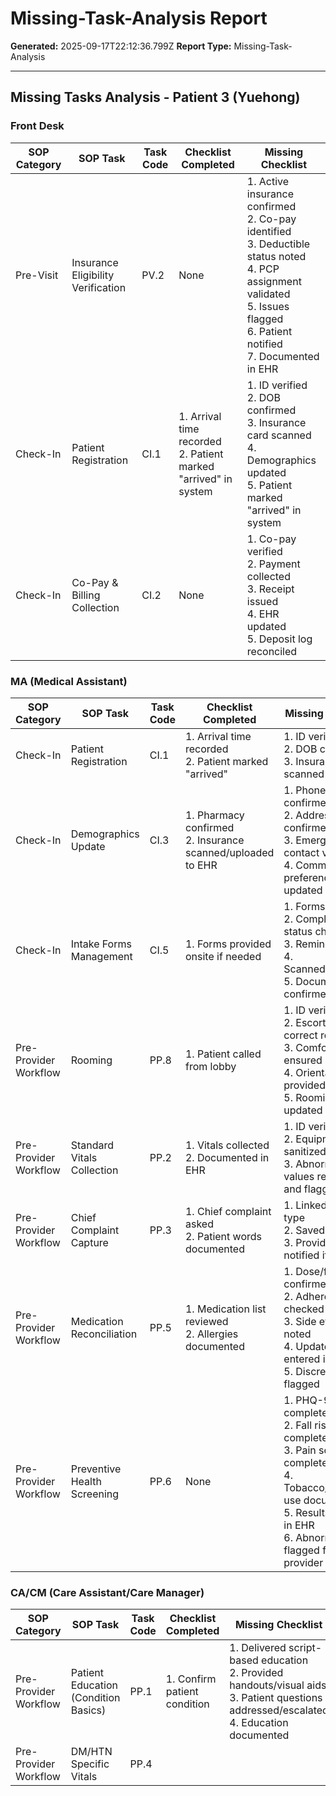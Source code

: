 # Missing-Task-Analysis Report

**Generated:** 2025-09-17T22:12:36.799Z
**Report Type:** Missing-Task-Analysis

---

## Missing Tasks Analysis - Patient 3 (Yuehong)

### Front Desk

| SOP Category | SOP Task | Task Code | Checklist Completed | Missing Checklist |
|--------------|----------|-----------|---------------------|-------------------|
| Pre-Visit | Insurance Eligibility Verification | PV.2 | None | 1. Active insurance confirmed<br>2. Co-pay identified<br>3. Deductible status noted<br>4. PCP assignment validated<br>5. Issues flagged<br>6. Patient notified<br>7. Documented in EHR |
| Check-In | Patient Registration | CI.1 | 1. Arrival time recorded<br>2. Patient marked "arrived" in system | 1. ID verified<br>2. DOB confirmed<br>3. Insurance card scanned<br>4. Demographics updated<br>5. Patient marked "arrived" in system |
| Check-In | Co-Pay & Billing Collection | CI.2 | None | 1. Co-pay verified<br>2. Payment collected<br>3. Receipt issued<br>4. EHR updated<br>5. Deposit log reconciled |

### MA (Medical Assistant)

| SOP Category | SOP Task | Task Code | Checklist Completed | Missing Checklist |
|--------------|----------|-----------|---------------------|-------------------|
| Check-In | Patient Registration | CI.1 | 1. Arrival time recorded<br>2. Patient marked "arrived" | 1. ID verified<br>2. DOB confirmed<br>3. Insurance card scanned |
| Check-In | Demographics Update | CI.3 | 1. Pharmacy confirmed<br>2. Insurance scanned/uploaded to EHR | 1. Phone number confirmed<br>2. Address confirmed<br>3. Emergency contact verified<br>4. Communication preference updated |
| Check-In | Intake Forms Management | CI.5 | 1. Forms provided onsite if needed | 1. Forms sent<br>2. Completion status checked<br>3. Reminder sent<br>4. Scanned/uploaded<br>5. Documentation confirmed |
| Pre-Provider Workflow | Rooming | PP.8 | 1. Patient called from lobby | 1. ID verified<br>2. Escorted to correct room<br>3. Comfort ensured<br>4. Orientation provided<br>5. Rooming status updated in EHR |
| Pre-Provider Workflow | Standard Vitals Collection | PP.2 | 1. Vitals collected<br>2. Documented in EHR | 1. ID verified<br>2. Equipment sanitized<br>3. Abnormal values rechecked and flagged |
| Pre-Provider Workflow | Chief Complaint Capture | PP.3 | 1. Chief complaint asked<br>2. Patient words documented | 1. Linked to visit type<br>2. Saved in EHR<br>3. Provider notified if urgent |
| Pre-Provider Workflow | Medication Reconciliation | PP.5 | 1. Medication list reviewed<br>2. Allergies documented | 1. Dose/frequency confirmed<br>2. Adherence checked<br>3. Side effects noted<br>4. Updates entered in portal<br>5. Discrepancies flagged |
| Pre-Provider Workflow | Preventive Health Screening | PP.6 | None | 1. PHQ-9 completed (if due)<br>2. Fall risk completed (if due)<br>3. Pain scale completed<br>4. Tobacco/alcohol use documented<br>5. Results entered in EHR<br>6. Abnormal flagged for provider |

### CA/CM (Care Assistant/Care Manager)

| SOP Category | SOP Task | Task Code | Checklist Completed | Missing Checklist |
|--------------|----------|-----------|---------------------|-------------------|
| Pre-Provider Workflow | Patient Education (Condition Basics) | PP.1 | 1. Confirm patient condition | 1. Delivered script-based education<br>2. Provided handouts/visual aids<br>3. Patient questions addressed/escalated<br>4. Education documented |
| Pre-Provider Workflow | DM/HTN Specific Vitals | PP.4